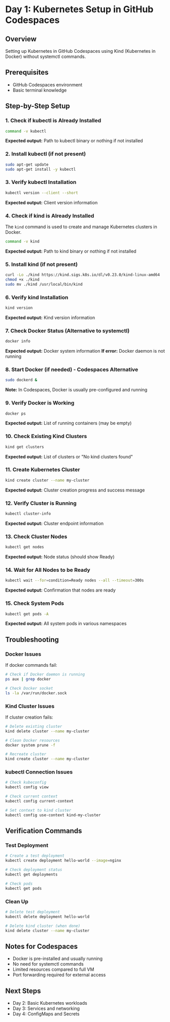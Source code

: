 # Day 1: Kubernetes Setup in GitHub Codespaces

## Overview
Setting up Kubernetes in GitHub Codespaces using Kind (Kubernetes in Docker) without systemctl commands.

## Prerequisites
- GitHub Codespaces environment
- Basic terminal knowledge

## Step-by-Step Setup

### 1. Check if kubectl is Already Installed
```bash
command -v kubectl
```
**Expected output:** Path to kubectl binary or nothing if not installed

### 2. Install kubectl (if not present)
```bash
sudo apt-get update
sudo apt-get install -y kubectl
```

### 3. Verify kubectl Installation
```bash
kubectl version --client --short
```
**Expected output:** Client version information

### 4. Check if kind is Already Installed
The `kind` command is used to create and manage Kubernetes clusters in Docker.
```bash
command -v kind
```
**Expected output:** Path to kind binary or nothing if not installed

### 5. Install kind (if not present)
```bash
curl -Lo ./kind https://kind.sigs.k8s.io/dl/v0.23.0/kind-linux-amd64
chmod +x ./kind
sudo mv ./kind /usr/local/bin/kind
```

### 6. Verify kind Installation
```bash
kind version
```
**Expected output:** Kind version information

### 7. Check Docker Status (Alternative to systemctl)
```bash
docker info
```
**Expected output:** Docker system information
**If error:** Docker daemon is not running

### 8. Start Docker (if needed) - Codespaces Alternative
```bash
sudo dockerd &
```
**Note:** In Codespaces, Docker is usually pre-configured and running

### 9. Verify Docker is Working
```bash
docker ps
```
**Expected output:** List of running containers (may be empty)

### 10. Check Existing Kind Clusters
```bash
kind get clusters
```
**Expected output:** List of clusters or "No kind clusters found"

### 11. Create Kubernetes Cluster
```bash
kind create cluster --name my-cluster
```
**Expected output:** Cluster creation progress and success message

### 12. Verify Cluster is Running
```bash
kubectl cluster-info
```
**Expected output:** Cluster endpoint information

### 13. Check Cluster Nodes
```bash
kubectl get nodes
```
**Expected output:** Node status (should show Ready)

### 14. Wait for All Nodes to be Ready
```bash
kubectl wait --for=condition=Ready nodes --all --timeout=300s
```
**Expected output:** Confirmation that nodes are ready

### 15. Check System Pods
```bash
kubectl get pods -A
```
**Expected output:** All system pods in various namespaces

## Troubleshooting

### Docker Issues
If docker commands fail:
```bash
# Check if Docker daemon is running
ps aux | grep docker

# Check Docker socket
ls -la /var/run/docker.sock
```

### Kind Cluster Issues
If cluster creation fails:
```bash
# Delete existing cluster
kind delete cluster --name my-cluster

# Clean Docker resources
docker system prune -f

# Recreate cluster
kind create cluster --name my-cluster
```

### kubectl Connection Issues
```bash
# Check kubeconfig
kubectl config view

# Check current context
kubectl config current-context

# Set context to kind cluster
kubectl config use-context kind-my-cluster
```

## Verification Commands

### Test Deployment
```bash
# Create a test deployment
kubectl create deployment hello-world --image=nginx

# Check deployment status
kubectl get deployments

# Check pods
kubectl get pods
```

### Clean Up
```bash
# Delete test deployment
kubectl delete deployment hello-world

# Delete kind cluster (when done)
kind delete cluster --name my-cluster
```

## Notes for Codespaces
- Docker is pre-installed and usually running
- No need for systemctl commands
- Limited resources compared to full VM
- Port forwarding required for external access

## Next Steps
- Day 2: Basic Kubernetes workloads
- Day 3: Services and networking
- Day 4: ConfigMaps and Secrets